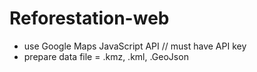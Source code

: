 # Reforestation-web
- use Google Maps JavaScript API // must have API key
- prepare data file = .kmz, .kml, .GeoJson
